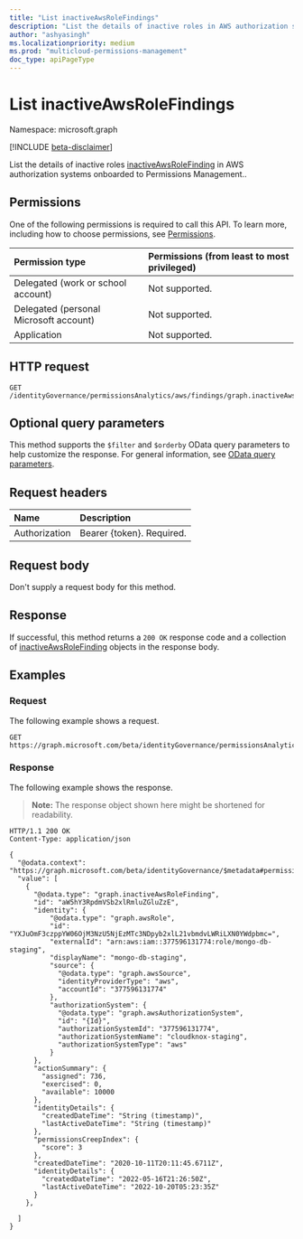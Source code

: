 ```yaml
---
title: "List inactiveAwsRoleFindings"
description: "List the details of inactive roles in AWS authorization systems onboarded to Permissions Management."
author: "ashyasingh"
ms.localizationpriority: medium
ms.prod: "multicloud-permissions-management"
doc_type: apiPageType
---
```


# List inactiveAwsRoleFindings
Namespace: microsoft.graph

[!INCLUDE [beta-disclaimer](../../includes/beta-disclaimer.md)]

List the details of inactive roles [inactiveAwsRoleFinding](../resources/inactiveawsrolefinding.md) in AWS authorization systems onboarded to Permissions Management..

## Permissions
One of the following permissions is required to call this API. To learn more, including how to choose permissions, see [Permissions](/graph/permissions-reference).

|Permission type|Permissions (from least to most privileged)|
|:---|:---|
|Delegated (work or school account)|Not supported.|
|Delegated (personal Microsoft account)|Not supported.|
|Application|Not supported.|

## HTTP request

<!-- {
  "blockType": "ignored"
}
-->
``` http
GET /identityGovernance/permissionsAnalytics/aws/findings/graph.inactiveAwsRoleFinding
```

## Optional query parameters
This method supports the `$filter` and `$orderby` OData query parameters to help customize the response. For general information, see [OData query parameters](/graph/query-parameters).

## Request headers
|Name|Description|
|:---|:---|
|Authorization|Bearer {token}. Required.|

## Request body
Don't supply a request body for this method.

## Response

If successful, this method returns a `200 OK` response code and a collection of [inactiveAwsRoleFinding](../resources/inactiveawsrolefinding.md) objects in the response body.


## Examples

### Request
The following example shows a request.
<!-- {
  "blockType": "request",
  "name": "list_inactiveawsrolefinding"
}
-->
``` http
GET https://graph.microsoft.com/beta/identityGovernance/permissionsAnalytics/aws/findings/graph.inactiveAwsRoleFinding
```


### Response
The following example shows the response.
>**Note:** The response object shown here might be shortened for readability.
<!-- {
  "blockType": "response",
  "truncated": true,
  "@odata.type": "Collection(microsoft.graph.inactiveAwsRoleFinding)"
}
-->
``` http
HTTP/1.1 200 OK
Content-Type: application/json

{
  "@odata.context": "https://graph.microsoft.com/beta/identityGovernance/$metadata#permissionsAnalytics/aws/findings/graph.inactiveAwsRoleFinding",
  "value": [
    {
      "@odata.type": "graph.inactiveAwsRoleFinding",
      "id": "aW5hY3RpdmVSb2xlRmluZGluZzE",
      "identity": {
          "@odata.type": "graph.awsRole",
          "id": "YXJuOmF3czppYW06OjM3NzU5NjEzMTc3NDpyb2xlL21vbmdvLWRiLXN0YWdpbmc=",
          "externalId": "arn:aws:iam::377596131774:role/mongo-db-staging",
          "displayName": "mongo-db-staging",
          "source": {
            "@odata.type": "graph.awsSource",
            "identityProviderType": "aws",
            "accountId": "377596131774"
          },
          "authorizationSystem": {
            "@odata.type": "graph.awsAuthorizationSystem",
            "id": "{Id}",
            "authorizationSystemId": "377596131774",
            "authorizationSystemName": "cloudknox-staging",
            "authorizationSystemType": "aws"
          }
      },
      "actionSummary": {
        "assigned": 736,
        "exercised": 0,
        "available": 10000
      },
      "identityDetails": {
        "createdDateTime": "String (timestamp)",
        "lastActiveDateTime": "String (timestamp)"
      },
      "permissionsCreepIndex": {
        "score": 3
      },
      "createdDateTime": "2020-10-11T20:11:45.6711Z",
      "identityDetails": {
        "createdDateTime": "2022-05-16T21:26:50Z",
        "lastActiveDateTime": "2022-10-20T05:23:35Z"
      }
    },

  ]
}
```
